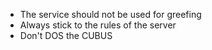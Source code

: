 - The service should not be used for greefing 
- Always stick to the rules of the server
- Don't DOS the CUBUS